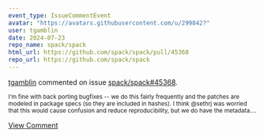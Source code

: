 ```yaml
---
event_type: IssueCommentEvent
avatar: "https://avatars.githubusercontent.com/u/299842?"
user: tgamblin
date: 2024-07-23
repo_name: spack/spack
html_url: https://github.com/spack/spack/pull/45368
repo_url: https://github.com/spack/spack
---
```


<a href='https://github.com/tgamblin' target='_blank'>tgamblin</a> commented on issue <a href='https://github.com/spack/spack/pull/45368' target='_blank'>spack/spack#45368</a>.

<small>I'm fine with back porting bugfixes -- we do this fairly frequently and the patches are modeled in package specs (so they are included in hashes).  I think @sethrj was worried that this would cause confusion and reduce reproducibility, but we do have the metadata....</small>

<a href='https://github.com/spack/spack/pull/45368' target='_blank'>View Comment</a>